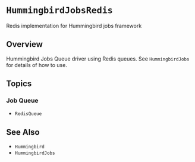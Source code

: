 # ``HummingbirdJobsRedis``

Redis implementation for Hummingbird jobs framework

## Overview

Hummingbird Jobs Queue driver using Redis queues. See ``HummingbirdJobs`` for details of how to use.

## Topics

### Job Queue

- ``RedisQueue``

## See Also

- ``Hummingbird``
- ``HummingbirdJobs``
